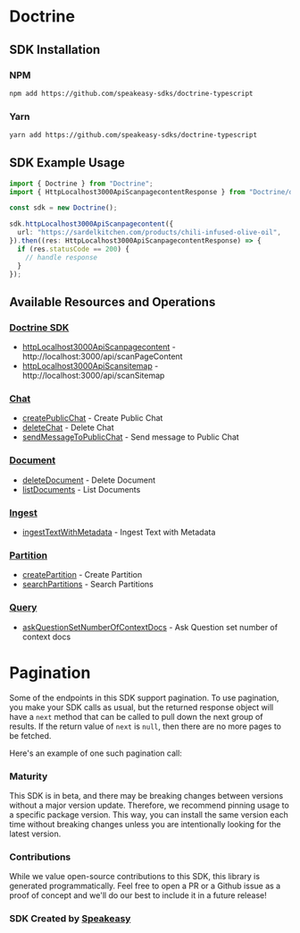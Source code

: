 # Doctrine

<!-- Start SDK Installation -->
## SDK Installation

### NPM

```bash
npm add https://github.com/speakeasy-sdks/doctrine-typescript
```

### Yarn

```bash
yarn add https://github.com/speakeasy-sdks/doctrine-typescript
```
<!-- End SDK Installation -->

## SDK Example Usage
<!-- Start SDK Example Usage -->
```typescript
import { Doctrine } from "Doctrine";
import { HttpLocalhost3000ApiScanpagecontentResponse } from "Doctrine/dist/sdk/models/operations";

const sdk = new Doctrine();

sdk.httpLocalhost3000ApiScanpagecontent({
  url: "https://sardelkitchen.com/products/chili-infused-olive-oil",
}).then((res: HttpLocalhost3000ApiScanpagecontentResponse) => {
  if (res.statusCode == 200) {
    // handle response
  }
});
```
<!-- End SDK Example Usage -->

<!-- Start SDK Available Operations -->
## Available Resources and Operations

### [Doctrine SDK](docs/sdks/doctrine/README.md)

* [httpLocalhost3000ApiScanpagecontent](docs/sdks/doctrine/README.md#httplocalhost3000apiscanpagecontent) - http://localhost:3000/api/scanPageContent
* [httpLocalhost3000ApiScansitemap](docs/sdks/doctrine/README.md#httplocalhost3000apiscansitemap) - http://localhost:3000/api/scanSitemap

### [Chat](docs/sdks/chat/README.md)

* [createPublicChat](docs/sdks/chat/README.md#createpublicchat) - Create Public Chat
* [deleteChat](docs/sdks/chat/README.md#deletechat) - Delete Chat
* [sendMessageToPublicChat](docs/sdks/chat/README.md#sendmessagetopublicchat) - Send message to Public Chat

### [Document](docs/sdks/document/README.md)

* [deleteDocument](docs/sdks/document/README.md#deletedocument) - Delete Document
* [listDocuments](docs/sdks/document/README.md#listdocuments) - List Documents

### [Ingest](docs/sdks/ingest/README.md)

* [ingestTextWithMetadata](docs/sdks/ingest/README.md#ingesttextwithmetadata) - Ingest Text with Metadata

### [Partition](docs/sdks/partition/README.md)

* [createPartition](docs/sdks/partition/README.md#createpartition) - Create Partition
* [searchPartitions](docs/sdks/partition/README.md#searchpartitions) - Search Partitions

### [Query](docs/sdks/query/README.md)

* [askQuestionSetNumberOfContextDocs](docs/sdks/query/README.md#askquestionsetnumberofcontextdocs) - Ask Question set number of context docs
<!-- End SDK Available Operations -->



<!-- Start Dev Containers -->

<!-- End Dev Containers -->



<!-- Start Pagination -->
# Pagination

Some of the endpoints in this SDK support pagination. To use pagination, you make your SDK calls as usual, but the
returned response object will have a `next` method that can be called to pull down the next group of results. If the
return value of `next` is `null`, then there are no more pages to be fetched.

Here's an example of one such pagination call:
<!-- End Pagination -->

<!-- Placeholder for Future Speakeasy SDK Sections -->



### Maturity

This SDK is in beta, and there may be breaking changes between versions without a major version update. Therefore, we recommend pinning usage
to a specific package version. This way, you can install the same version each time without breaking changes unless you are intentionally
looking for the latest version.

### Contributions

While we value open-source contributions to this SDK, this library is generated programmatically.
Feel free to open a PR or a Github issue as a proof of concept and we'll do our best to include it in a future release!

### SDK Created by [Speakeasy](https://docs.speakeasyapi.dev/docs/using-speakeasy/client-sdks)
